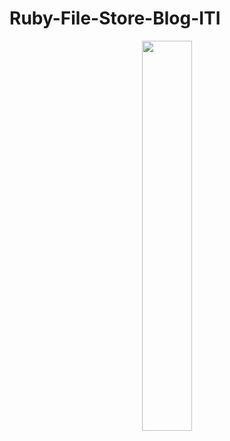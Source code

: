 # Ruby-File-Store-Blog-ITI

<p align="center">
<img src="https://user-images.githubusercontent.com/93389016/171010060-a40089e2-5103-4e4b-93f2-264da29d5d3d.png" width="40%" height="40%">  
</p>
